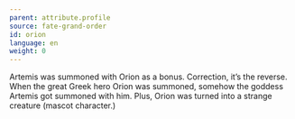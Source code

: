 ```yaml
---
parent: attribute.profile
source: fate-grand-order
id: orion
language: en
weight: 0
---
```


Artemis was summoned with Orion as a bonus.
Correction, it’s the reverse.
When the great Greek hero Orion was summoned, somehow the goddess Artemis got summoned with him.
Plus, Orion was turned into a strange creature (mascot character.)
